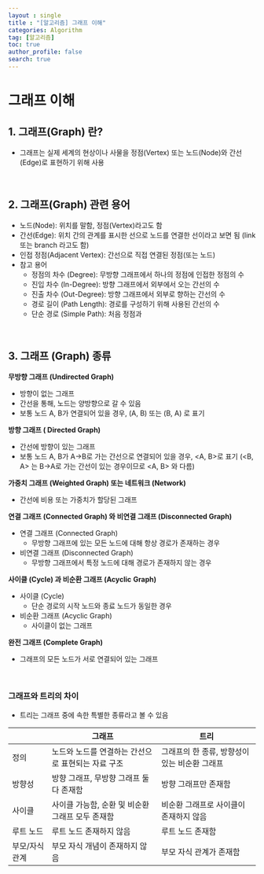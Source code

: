 ```yaml
---
layout : single
title : "[알고리즘] 그래프 이해"
categories: Algorithm
tag: [알고리즘]
toc: true
author_profile: false
search: true
---
```


# 그래프 이해

## 1. 그래프(Graph) 란?

- 그래프는 실제 세계의 현상이나 사물을 정점(Vertex) 또는 노드(Node)와 간선(Edge)로 표현하기 위해 사용

<br/>

## 2. 그래프(Graph) 관련 용어

- 노드(Node): 위치를 말함, 정점(Vertex)라고도 함
- 간선(Edge): 위치 간의 관계를 표시한 선으로 노드를 연결한 선이라고 보면 됨 (link 또는 branch 라고도 함)
- 인접 정점(Adjacent Vertex): 간선으로 직접 연결된 정점(또는 노드)
- 참고 용어
    - 정점의 차수 (Degree): 무방향 그래프에서 하나의 정점에 인접한 정점의 수
    - 진입 차수 (In-Degree): 방향 그래프에서 외부에서 오는 간선의 수
    - 진출 차수 (Out-Degree): 방향 그래프에서 외부로 향하는 간선의 수
    - 경로 길이 (Path Length): 경로를 구성하기 위해 사용된 간선의 수
    - 단순 경로 (Simple Path): 처음 정점과

<br/>    

## 3. 그래프 (Graph) 종류

**무방향 그래프 (Undirected Graph)**

- 방향이 없는 그래프
- 간선을 통해, 노드는 양방향으로 갈 수 있음
- 보통 노드 A, B가 연결되어 있을 경우, (A, B) 또는 (B, A) 로 표기

**방향 그래프 ( Directed Graph)**

- 간선에 방향이 있는 그래프
- 보통 노드 A, B가 A→B로 가는 간선으로 연결되어 있을 경우, <A, B>로 표기 (<B, A> 는 B→A로 가는 간선이 있는 경우이므로 <A, B> 와 다름)

**가중치 그래프 (Weighted Graph) 또는 네트워크 (Network)**

- 간선에 비용 또는 가중치가 할당된 그래프

**연결 그래프 (Connected Graph) 와 비연결 그래프 (Disconnected Graph)**

- 연결 그래프 (Connected Graph)
    - 무방향 그래프에 있는 모든 노드에 대해 항상 경로가 존재하는 경우
- 비연결 그래프 (Disconnected Graph)
    - 무방향 그래프에서 특정 노드에 대해 경로가 존재하지 않는 경우
    

**사이클 (Cycle) 과 비순환 그래프 (Acyclic** **Graph)**

- 사이클 (Cycle)
    - 단순 경로의 시작 노드와 종료 노드가 동일한 경우
- 비순환 그래프 (Acyclic Graph)
    - 사이클이 없는 그래프
    

**완전 그래프 (Complete Graph)**

- 그래프의 모든 노드가 서로 연결되어 있는 그래프


<br/>

### 그래프와 트리의 차이

- 트리는 그래프 중에 속한 특별한 종류라고 볼 수 있음

|  | 그래프 | 트리 |
| --- | --- | --- |
| 정의 | 노드와 노드를 연결하는 간선으로 표현되는 자료 구조 | 그래프의 한 종류, 방향성이 있는 비순환 그래프 |
| 방향성 | 방향 그래프, 무방향 그래프 둘다 존재함 | 방향 그래프만 존재함 |
| 사이클 | 사이클 가능함, 순환 및 비순환 그래프 모두 존재함 | 비순환 그래프로 사이클이 존재하지 않음 |
| 루트 노드 | 루트 노드 존재하지 않음 | 루트 노드 존재함 |
| 부모/자식 관계 | 부모 자식 개념이 존재하지 않음 | 부모 자식 관계가 존재함 |